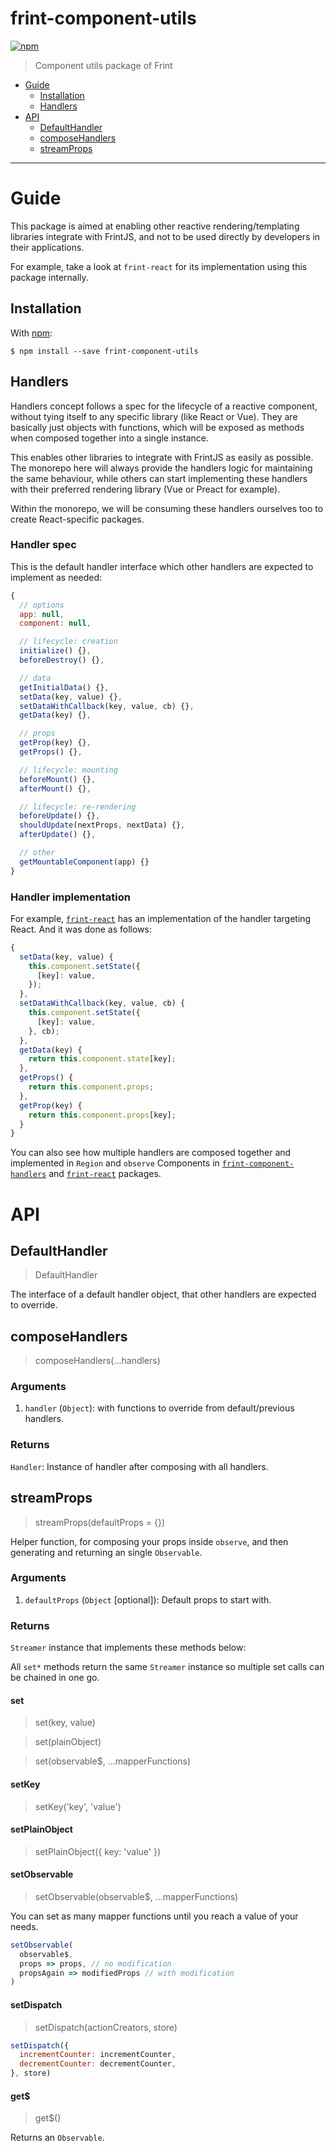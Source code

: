 # frint-component-utils

[![npm](https://img.shields.io/npm/v/frint-component-utils.svg)](https://www.npmjs.com/package/frint-component-utils)

> Component utils package of Frint

<!-- MarkdownTOC autolink=true bracket=round -->

- [Guide](#guide)
  - [Installation](#installation)
  - [Handlers](#handlers)
- [API](#api)
  - [DefaultHandler](#defaulthandler)
  - [composeHandlers](#composehandlers)
  - [streamProps](#streamprops)

<!-- /MarkdownTOC -->

---

# Guide

This package is aimed at enabling other reactive rendering/templating libraries integrate with FrintJS, and not to be used directly by developers in their applications.

For example, take a look at `frint-react` for its implementation using this package internally.

## Installation

With [npm](https://www.npmjs.com/):

```
$ npm install --save frint-component-utils
```

## Handlers

Handlers concept follows a spec for the lifecycle of a reactive component, without tying itself to any specific library (like React or Vue). They are basically just objects with functions, which will be exposed as methods when composed together into a single instance.

This enables other libraries to integrate with FrintJS as easily as possible. The monorepo here will always provide the handlers logic for maintaining the same behaviour, while others can start implementing these handlers with their preferred rendering library (Vue or Preact for example).

Within the monorepo, we will be consuming these handlers ourselves too to create React-specific packages.

### Handler spec

This is the default handler interface which other handlers are expected to implement as needed:

```js
{
  // options
  app: null,
  component: null,

  // lifecycle: creation
  initialize() {},
  beforeDestroy() {},

  // data
  getInitialData() {},
  setData(key, value) {},
  setDataWithCallback(key, value, cb) {},
  getData(key) {},

  // props
  getProp(key) {},
  getProps() {},

  // lifecycle: mounting
  beforeMount() {},
  afterMount() {},

  // lifecycle: re-rendering
  beforeUpdate() {},
  shouldUpdate(nextProps, nextData) {},
  afterUpdate() {},

  // other
  getMountableComponent(app) {}
}
```

### Handler implementation

For example, [`frint-react`](../frint-react) has an implementation of the handler targeting React. And it was done as follows:

```js
{
  setData(key, value) {
    this.component.setState({
      [key]: value,
    });
  },
  setDataWithCallback(key, value, cb) {
    this.component.setState({
      [key]: value,
    }, cb);
  },
  getData(key) {
    return this.component.state[key];
  },
  getProps() {
    return this.component.props;
  },
  getProp(key) {
    return this.component.props[key];
  }
}
```

You can also see how multiple handlers are composed together and implemented in `Region` and `observe` Components in [`frint-component-handlers`](../frint-component-handlers) and [`frint-react`](../frint-react) packages.

# API

## DefaultHandler

> DefaultHandler

The interface of a default handler object, that other handlers are expected to override.

## composeHandlers

> composeHandlers(...handlers)

### Arguments

1. `handler` (`Object`): with functions to override from default/previous handlers.

### Returns

`Handler`: Instance of handler after composing with all handlers.

## streamProps

> streamProps(defaultProps = {})

Helper function, for composing your props inside `observe`, and then generating and returning an single `Observable`.

### Arguments

1. `defaultProps` (`Object` [optional]): Default props to start with.

### Returns

`Streamer` instance that implements these methods below:

All `set*` methods return the same `Streamer` instance so multiple set calls can be chained in one go.

#### set

> set(key, value)

> set(plainObject)

> set(observable$, ...mapperFunctions)

#### setKey

> setKey('key', 'value')

#### setPlainObject

> setPlainObject({ key: 'value' })

#### setObservable

> setObservable(observable$, ...mapperFunctions)

You can set as many mapper functions until you reach a value of your needs.

```js
setObservable(
  observable$,
  props => props, // no modification
  propsAgain => modifiedProps // with modification
)
```

#### setDispatch

> setDispatch(actionCreators, store)

```js
setDispatch({
  incrementCounter: incrementCounter,
  decrementCounter: decrementCounter,
}, store)
```

#### get$

> get$()

Returns an `Observable`.
